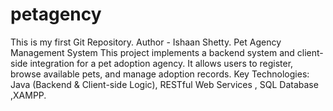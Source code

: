 # petagency
This is my first Git Repository.
Author - Ishaan Shetty.
Pet Agency Management System  This project implements a backend system and client-side integration for a pet adoption agency. It allows users to register, browse available pets, and manage adoption records.  Key Technologies: Java (Backend &amp; Client-side Logic), RESTful Web Services , SQL Database ,XAMPP.
